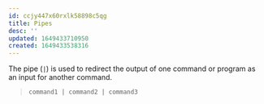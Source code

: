 ```yaml
---
id: ccjy447x60rxlk58898c5qg
title: Pipes
desc: ''
updated: 1649433710950
created: 1649433538316
---
```


The pipe (`|`) is used to redirect the output of one command or program as an input for another command.
> `command1 | command2 | command3`

